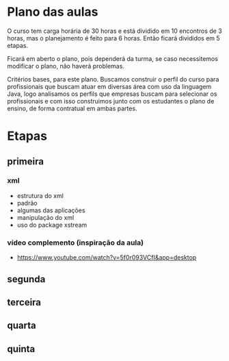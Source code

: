 # Plano das aulas 

O curso tem carga horária de 30 horas e está dividido em 10 encontros de 3
horas, mas o planejamento é feito para 6 horas. Então ficará divididos em 5
etapas. 

Ficará em aberto o plano, pois dependerá da turma, se caso necessitemos
modificar o plano, não haverá problemas.

Critérios bases, para este plano. Buscamos construir o perfil do curso para
profissionais que buscam atuar em diversas área com uso da linguagem Java, logo
analisamos os perfils que empresas buscam para selecionar os profissionais e
com isso construimos junto com os estudantes o plano de ensino, de forma
contratual em ambas partes.

# Etapas

## primeira

### xml
 - estrutura do xml
 - padrão
 - algumas das aplicações
 - manipulação do xml
 - uso do package xstream

### vídeo complemento (inspiração da aula)
 - https://www.youtube.com/watch?v=5f0r093VCfI&app=desktop

## segunda

## terceira

## quarta

## quinta
